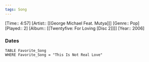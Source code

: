 ```yaml
---
tags: Song  
---
```

[Time:: 4:57]
[Artist:: [[George Michael Feat. Mutya]]]
[Genre:: Pop]
[Played:: 2]
[Album:: [[Twentyfive: For Loving [Disc 2]]]]
[Year:: 2006]
### Dates
````dataview
TABLE Favorite_Song
WHERE Favorite_Song = "This Is Not Real Love"
````